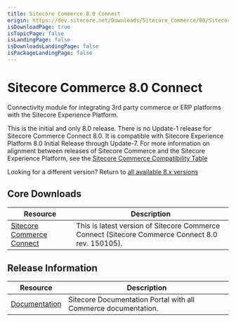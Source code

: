 ```yaml
---
title: Sitecore Commerce 8.0 Connect
origin: https://dev.sitecore.net/Downloads/Sitecore_Commerce/80/Sitecore_Commerce_80_Connect.aspx
isDownloadPage: true
isTopicPage: false
isLandingPage: false
isDownloadsLandingPage: false
isPackageLandingPage: false
---
```


# Sitecore Commerce 8.0 Connect

Connectivity module for integrating 3rd party commerce or ERP platforms with the Sitecore Experience Platform. 

This is the initial and only 8.0 release. There is no Update-1 release for Sitecore Commerce Connect 8.0. It is compatible with Sitecore Experience Platform 8.0 Initial Release through Update-7. For more information on alignment between releases of Sitecore Commerce and the Sitecore Experience Platform, see the [Sitecore Commerce Compatibility Table](https://kb.sitecore.net/articles/316437)

Looking for a different version? Return to [all available 8.x versions](/Downloads/Sitecore_Commerce)

## Core Downloads

 | Resource | Description |
 | --- | --- |
 | [Sitecore Commerce Connect](https://scdp.blob.core.windows.net/downloads/Sitecore%20Commerce/80/Sitecore%20Commerce%2080%20Connect/Secure/Sitecore%20Commerce%20Connect%208.0%20rev.%20150105.zip) | This is latest version of Sitecore Commerce Connect (Sitecore Commerce Connect 8.0 rev. 150105). |

## Release Information

 | Resource | Description |
 | --- | --- |
 | [Documentation](https://doc.sitecore.net:443/?sc_lang=en) | Sitecore Documentation Portal with all Commerce documentation. |